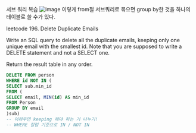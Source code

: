 서브 쿼리 복습 
![image](https://user-images.githubusercontent.com/89775352/165936048-56dad068-b336-4fd4-a2d0-bc03dfe5da23.png)
이렇게 from절 서브쿼리로 묶으면 group by한 것을 하나의 테이블로 쓸 수가 있다.

leetcode 196. Delete Duplicate Emails

Write an SQL query to delete all the duplicate emails, keeping only one unique email with the smallest id. Note that you are supposed to write a DELETE statement and not a SELECT one.

Return the result table in any order.

```sql
DELETE FROM person
WHERE id NOT IN (
SELECT sub.min_id 
FROM (
SELECT email, MIN(id) AS min_id
FROM Person
GROUP BY email
)sub)
-- 어려우면 keeping 해야 하는 거 나누기!
-- WHERE 칼럼 기준으로 IN / NOT IN 
```


